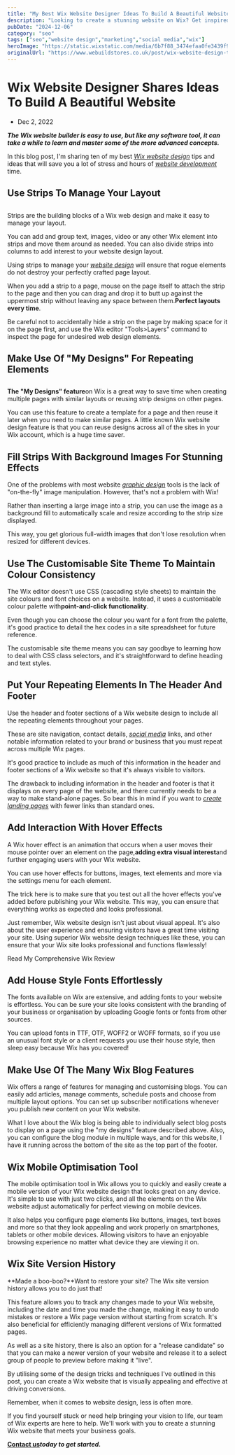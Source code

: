 ```yaml
---
title: "My Best Wix Website Designer Ideas To Build A Beautiful Website"
description: "Looking to create a stunning website on Wix? Get inspired by our best Wix website designer ideas and build a beautiful online presence effortlessly."
pubDate: "2024-12-06"
category: "seo"
tags: ["seo","website design","marketing","social media","wix"]
heroImage: "https://static.wixstatic.com/media/6b7f88_3474efaa0fe3439f9a5fd41a2d28c55a~mv2.jpg/v1/fill/w_740,h_420,al_c,q_90,usm_0.66_1.00_0.01,enc_avif,quality_auto/6b7f88_3474efaa0fe3439f9a5fd41a2d28c55a~mv2.jpg"
originalUrl: "https://www.webuildstores.co.uk/post/wix-website-design-tips"
---
```


# Wix Website Designer Shares Ideas To Build A Beautiful Website

 * Dec 2, 2022

**_The Wix website builder is easy to use, but like any software tool, it can take a while to learn and master some of the more advanced concepts._**

In this blog post, I'm sharing ten of my best [_Wix website design_](https://www.webuildstores.co.uk/wix-website-design) tips and ideas that will save you a lot of stress and hours of [_website development_](https://www.webuildstores.co.uk/website-development) time.

##

## Use Strips To Manage Your Layout

##

Strips are the building blocks of a Wix web design and make it easy to manage your layout.

You can add and group text, images, video or any other Wix element into strips and move them around as needed. You can also divide strips into columns to add interest to your website design layout.

Using strips to manage your [_website design_](https://www.webuildstores.co.uk/website-design) will ensure that rogue elements do not destroy your perfectly crafted page layout.

When you add a strip to a page, mouse on the page itself to attach the strip to the page and then you can drag and drop it to butt up against the uppermost strip without leaving any space between them.**Perfect layouts every time**.

Be careful not to accidentally hide a strip on the page by making space for it on the page first, and use the Wix editor "Tools>Layers" command to inspect the page for undesired web design elements.

##

## Make Use Of "My Designs" For Repeating Elements

##

**The "My Designs" feature**on Wix is a great way to save time when creating multiple pages with similar layouts or reusing strip designs on other pages.

You can use this feature to create a template for a page and then reuse it later when you need to make similar pages. A little known Wix website design feature is that you can reuse designs across all of the sites in your Wix account, which is a huge time saver.

##

## Fill Strips With Background Images For Stunning Effects

One of the problems with most website [_graphic design_](https://www.webuildstores.co.uk/graphic-design) tools is the lack of "on-the-fly" image manipulation. However, that's not a problem with Wix!

Rather than inserting a large image into a strip, you can use the image as a background fill to automatically scale and resize according to the strip size displayed.

This way, you get glorious full-width images that don't lose resolution when resized for different devices.

## Use The Customisable Site Theme To Maintain Colour Consistency

The Wix editor doesn't use CSS (cascading style sheets) to maintain the site colours and font choices on a website. Instead, it uses a customisable colour palette with**point-and-click functionality**.

Even though you can choose the colour you want for a font from the palette, it's good practice to detail the hex codes in a site spreadsheet for future reference.

The customisable site theme means you can say goodbye to learning how to deal with CSS class selectors, and it's straightforward to define heading and text styles.

## Put Your Repeating Elements In The Header And Footer

Use the header and footer sections of a Wix website design to include all the repeating elements throughout your pages.

These are site navigation, contact details, [_social media_](https://www.webuildstores.co.uk/social-media-plans) links, and other notable information related to your brand or business that you must repeat across multiple Wix pages.

It's good practice to include as much of this information in the header and footer sections of a Wix website so that it's always visible to visitors.

The drawback to including information in the header and footer is that it displays on every page of the website, and there currently needs to be a way to make stand-alone pages. So bear this in mind if you want to [_create landing pages_](https://www.webuildstores.co.uk/post/facebook-lead-generation) with fewer links than standard ones.

## Add Interaction With Hover Effects

A Wix hover effect is an animation that occurs when a user moves their mouse pointer over an element on the page,**adding extra visual interest**and further engaging users with your Wix website.

You can use hover effects for buttons, images, text elements and more via the settings menu for each element.

The trick here is to make sure that you test out all the hover effects you've added before publishing your Wix website. This way, you can ensure that everything works as expected and looks professional.

Just remember, Wix website design isn't just about visual appeal. It's also about the user experience and ensuring visitors have a great time visiting your site. Using superior Wix website design techniques like these, you can ensure that your Wix site looks professional and functions flawlessly!

[](https://www.webuildstores.co.uk/wix-review)

Read My Comprehensive Wix Review

## Add House Style Fonts Effortlessly

The fonts available on Wix are extensive, and adding fonts to your website is effortless. You can be sure your site looks consistent with the branding of your business or organisation by uploading Google fonts or fonts from other sources.

You can upload fonts in TTF, OTF, WOFF2 or WOFF formats, so if you use an unusual font style or a client requests you use their house style, then sleep easy because Wix has you covered!

## Make Use Of The Many Wix Blog Features

Wix offers a range of features for managing and customising blogs. You can easily add articles, manage comments, schedule posts and choose from multiple layout options. You can set up subscriber notifications whenever you publish new content on your Wix website.

What I love about the Wix blog is being able to individually select blog posts to display on a page using the "my designs" feature described above. Also, you can configure the blog module in multiple ways, and for this website, I have it running across the bottom of the site as the top part of the footer.

## Wix Mobile Optimisation Tool

The mobile optimisation tool in Wix allows you to quickly and easily create a mobile version of your Wix website design that looks great on any device. It's simple to use with just two clicks, and all the elements on the Wix website adjust automatically for perfect viewing on mobile devices.

It also helps you configure page elements like buttons, images, text boxes and more so that they look appealing and work properly on smartphones, tablets or other mobile devices. Allowing visitors to have an enjoyable browsing experience no matter what device they are viewing it on.

## Wix Site Version History

**Made a boo-boo?**Want to restore your site? The Wix site version history allows you to do just that!

This feature allows you to track any changes made to your Wix website, including the date and time you made the change, making it easy to undo mistakes or restore a Wix page version without starting from scratch. It's also beneficial for efficiently managing different versions of Wix formatted pages.

As well as a site history, there is also an option for a "release candidate" so that you can make a newer version of your website and release it to a select group of people to preview before making it "live".

By utilising some of the design tricks and techniques I've outlined in this post, you can create a Wix website that is visually appealing and effective at driving conversions.

Remember, when it comes to website design, less is often more.

If you find yourself stuck or need help bringing your vision to life, our team of Wix experts are here to help. We'll work with you to create a stunning Wix website that meets your business goals.

[**__Contact us__**](https://www.webuildstores.co.uk/contact)**_today to get started._**
